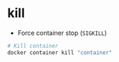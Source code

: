 # kill

- Force container stop (`SIGKILL`)

```sh
# Kill container
docker container kill "container"
```
